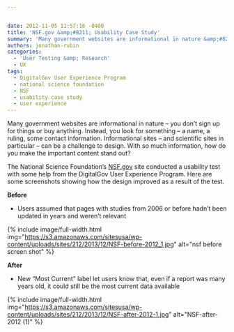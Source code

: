 ```yaml
---


date: 2012-11-05 11:57:16 -0400
title: 'NSF.gov &amp;#8211; Usability Case Study'
summary: 'Many government websites are informational in nature &amp;#8211; you don&amp;#8217;t sign up for things or buy anything. Instead, you look for something &amp;#8211; a name, a ruling, some contact information. Informational sites &amp;#8211; and scientific sites in particular &amp;#8211; can be a challenge to design. With so much information, how do you make the important'
authors: jonathan-rubin
categories:
  - 'User Testing &amp; Research'
  - UX
tags:
  - DigitalGov User Experience Program
  - national science foundation
  - NSF
  - usability case study
  - user experience
---
```


Many government websites are informational in nature &#8211; you don&#8217;t sign up for things or buy anything. Instead, you look for something &#8211; a name, a ruling, some contact information. Informational sites &#8211; and scientific sites in particular &#8211; can be a challenge to design. With so much information, how do you make the important content stand out?

The National Science Foundation&#8217;s [NSF.gov](http://nsf.gov/) site conducted a usability test with some help from the DigitalGov User Experience Program. Here are some screenshots showing how the design improved as a result of the test.

**Before**

  * Users assumed that pages with studies from 2006 or before hadn&#8217;t been updated in years and weren&#8217;t relevant

{% include image/full-width.html img="https://s3.amazonaws.com/sitesusa/wp-content/uploads/sites/212/2013/12/NSF-before-2012_1.jpg" alt="nsf before screen shot" %}


**After**

  * New &#8220;Most Current&#8221; label let users know that, even if a report was many years old, it could still be the most current data available

{% include image/full-width.html img="https://s3.amazonaws.com/sitesusa/wp-content/uploads/sites/212/2013/12/NSF-after-2012-1.jpg" alt="NSF-after-2012 (1)" %}


&nbsp;

&nbsp;